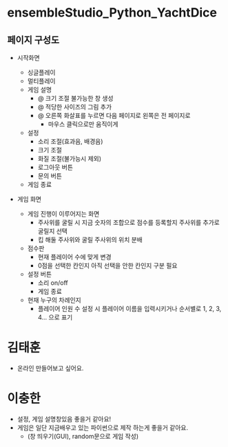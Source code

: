 # ensembleStudio_Python_YachtDice

## 페이지 구성도
- 시작화면
   - 싱글플레이
   - 멀티플레이
   - 게임 설명
      - @ 크기 조절 불가능한 창 생성
      - @ 적당한 사이즈의 그림 추가
      - @ 오른쪽 화살표를 누르면 다음 페이지로 왼쪽은 전 페이지로
         - 마우스 클릭으로만 움직이게
   - 설정
      - 소리 조절(효과음, 배경음)
      - 크기 조절
      - 화질 조절(불가능시 제외)
      - 로그아웃 버튼
      - 문의 버튼
   - 게임 종료

- 게임 화면
   - 게임 진행이 이루어지는 화면
      - 주사위를 굴릴 시 지금 숫자의 조합으로 점수를 등록할지 주사위를 추가로 굴릴지 선택
      - 킵 해둘 주사위와 굴릴 주사위의 위치 분배
   - 점수판
      - 현재 플레이어 수에 맞게 변경
      - 0점을 선택한 칸인지 아직 선택을 안한 칸인지 구분 필요
   - 설정 버튼
      - 소리 on/off
      - 게임 종료
   - 현재 누구의 차례인지
      - 플레이어 인원 수 설정 시 플레이어 이름을 입력시키거나 순서별로 1, 2, 3, 4... 으로 표기


# 김태훈
- 온라인 만들어보고 싶어요.

# 이충한
- 설정, 게임 설명창있음 좋을거 같아요!
- 게임은 일단 지금배우고 있는 파이썬으로 제작 하는게 좋을거 같아요.
   - (창 띄우기(GUI), random문으로 게임 작성)
